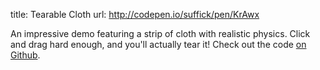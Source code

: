 title: Tearable Cloth
url: http://codepen.io/suffick/pen/KrAwx

An impressive demo featuring a strip of cloth with realistic physics. Click and
drag hard enough, and you'll actually tear it! Check out the code
[on Github](https://github.com/suffick/Tearable-Cloth).
